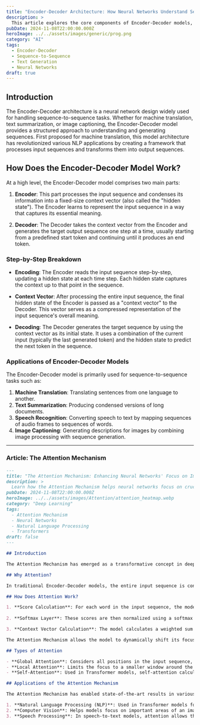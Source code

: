 ```yaml
---
title: "Encoder-Decoder Architecture: How Neural Networks Understand Sequences"
description: >
  This article explores the core components of Encoder-Decoder models, their applications in sequence-to-sequence tasks, and how they enable powerful deep learning solutions for text translation, summarization, and more.
pubDate: 2024-11-08T22:00:00.000Z
heroImage: ../../assets/images/generic/prog.png
category: "AI"
tags:
  - Encoder-Decoder
  - Sequence-to-Sequence
  - Text Generation
  - Neural Networks
draft: true
---
```


## Introduction

The Encoder-Decoder architecture is a neural network design widely used for handling sequence-to-sequence tasks. Whether for machine translation, text summarization, or image captioning, the Encoder-Decoder model provides a structured approach to understanding and generating sequences. First proposed for machine translation, this model architecture has revolutionized various NLP applications by creating a framework that processes input sequences and transforms them into output sequences.

## How Does the Encoder-Decoder Model Work?

At a high level, the Encoder-Decoder model comprises two main parts:

1. **Encoder**: This part processes the input sequence and condenses its information into a fixed-size context vector (also called the "hidden state"). The Encoder learns to represent the input sequence in a way that captures its essential meaning.
   
2. **Decoder**: The Decoder takes the context vector from the Encoder and generates the target output sequence one step at a time, usually starting from a predefined start token and continuing until it produces an end token.

### Step-by-Step Breakdown

- **Encoding**: The Encoder reads the input sequence step-by-step, updating a hidden state at each time step. Each hidden state captures the context up to that point in the sequence.
  
- **Context Vector**: After processing the entire input sequence, the final hidden state of the Encoder is passed as a "context vector" to the Decoder. This vector serves as a compressed representation of the input sequence's overall meaning.
  
- **Decoding**: The Decoder generates the target sequence by using the context vector as its initial state. It uses a combination of the current input (typically the last generated token) and the hidden state to predict the next token in the sequence.

### Applications of Encoder-Decoder Models

The Encoder-Decoder model is primarily used for sequence-to-sequence tasks such as:

1. **Machine Translation**: Translating sentences from one language to another.
2. **Text Summarization**: Producing condensed versions of long documents.
3. **Speech Recognition**: Converting speech to text by mapping sequences of audio frames to sequences of words.
4. **Image Captioning**: Generating descriptions for images by combining image processing with sequence generation.

---

### Article: The Attention Mechanism

```markdown
---
title: "The Attention Mechanism: Enhancing Neural Networks' Focus on Important Information"
description: >
  Learn how the Attention Mechanism helps neural networks focus on crucial parts of the input, revolutionizing tasks in NLP, vision, and beyond by allowing models to process complex dependencies.
pubDate: 2024-11-08T22:00:00.000Z
heroImage: ../../assets/images/Attention/attention_heatmap.webp
category: "Deep Learning"
tags:
  - Attention Mechanism
  - Neural Networks
  - Natural Language Processing
  - Transformers
draft: false
---

## Introduction

The Attention Mechanism has emerged as a transformative concept in deep learning, allowing models to focus selectively on the most relevant parts of the input. Initially proposed to enhance sequence-to-sequence models, Attention enables neural networks to retain and access specific information more effectively, vastly improving tasks like machine translation, text summarization, and language modeling.

## Why Attention?

In traditional Encoder-Decoder models, the entire input sequence is condensed into a fixed-size context vector. This approach has limitations, especially with longer sequences, as information may be lost or "diluted." The Attention Mechanism addresses this by allowing the model to consider all hidden states of the Encoder at each step of the Decoder, making the context dynamically dependent on both the input and output.

## How Does Attention Work?

1. **Score Calculation**: For each word in the input sequence, the model calculates a relevance score for the current output word being generated. This score determines how much focus to place on each input word.
   
2. **Softmax Layer**: These scores are then normalized using a softmax function, producing attention weights. Higher weights indicate greater focus on certain parts of the input.

3. **Context Vector Calculation**: The model calculates a weighted sum of all hidden states in the Encoder, based on the attention weights. This vector is then used to generate the next token in the output.

The Attention Mechanism allows the model to dynamically shift its focus as it generates each word, creating a more flexible and contextually aware process.

## Types of Attention

- **Global Attention**: Considers all positions in the input sequence, generating a comprehensive context vector at each decoding step.
- **Local Attention**: Limits the focus to a smaller window around the most relevant input tokens, which can reduce computational costs while maintaining contextual relevance.
- **Self-Attention**: Used in Transformer models, self-attention calculates relevance scores between all pairs of tokens in the sequence, enabling parallelization and improving performance on long sequences.

## Applications of the Attention Mechanism

The Attention Mechanism has enabled state-of-the-art results in various applications:

1. **Natural Language Processing (NLP)**: Used in Transformer models for tasks like machine translation, text summarization, and language generation.
2. **Computer Vision**: Helps models focus on important areas of an image, making it invaluable for object detection and segmentation tasks.
3. **Speech Processing**: In speech-to-text models, attention allows the model to focus on key sounds within audio sequences, improving transcription accuracy.

